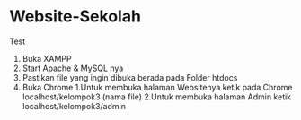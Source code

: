 # Website-Sekolah
Test
1. Buka XAMPP
2. Start Apache & MySQL nya
3. Pastikan file yang ingin dibuka berada pada Folder htdocs
4. Buka Chrome
	1.Untuk membuka halaman Websitenya ketik pada Chrome localhost/kelompok3 (nama file)
	2.Untuk membuka halaman Admin ketik localhost/kelompok3/admin
